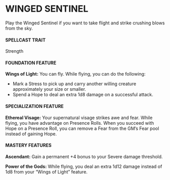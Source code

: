 # WINGED SENTINEL

Play the Winged Sentinel if you want to take flight and strike crushing blows from the sky.

#### SPELLCAST TRAIT

Strength

#### FOUNDATION FEATURE

**Wings of Light:** You can fly. While flying, you can do the following:

- Mark a Stress to pick up and carry another willing creature approximately your size or smaller.
- Spend a Hope to deal an extra 1d8 damage on a successful attack.

#### SPECIALIZATION FEATURE

**Ethereal Visage:** Your supernatural visage strikes awe and fear. While flying, you have advantage on Presence Rolls. When you succeed with Hope on a Presence Roll, you can remove a Fear from the GM’s Fear pool instead of gaining Hope.

#### MASTERY FEATURES

**Ascendant:** Gain a permanent +4 bonus to your Severe damage threshold.

**Power of the Gods:** While flying, you deal an extra 1d12 damage instead of 1d8 from your “Wings of Light” feature.
